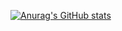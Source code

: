 [![Anurag's GitHub stats](https://github-readme-stats.vercel.app/api?username=5E73N)](https://github.com/anuraghazra/github-readme-stats)
